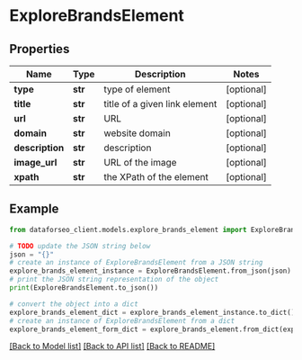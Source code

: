 # ExploreBrandsElement


## Properties

Name | Type | Description | Notes
------------ | ------------- | ------------- | -------------
**type** | **str** | type of element | [optional] 
**title** | **str** | title of a given link element | [optional] 
**url** | **str** | URL | [optional] 
**domain** | **str** | website domain | [optional] 
**description** | **str** | description | [optional] 
**image_url** | **str** | URL of the image | [optional] 
**xpath** | **str** | the XPath of the element | [optional] 

## Example

```python
from dataforseo_client.models.explore_brands_element import ExploreBrandsElement

# TODO update the JSON string below
json = "{}"
# create an instance of ExploreBrandsElement from a JSON string
explore_brands_element_instance = ExploreBrandsElement.from_json(json)
# print the JSON string representation of the object
print(ExploreBrandsElement.to_json())

# convert the object into a dict
explore_brands_element_dict = explore_brands_element_instance.to_dict()
# create an instance of ExploreBrandsElement from a dict
explore_brands_element_form_dict = explore_brands_element.from_dict(explore_brands_element_dict)
```
[[Back to Model list]](../README.md#documentation-for-models) [[Back to API list]](../README.md#documentation-for-api-endpoints) [[Back to README]](../README.md)


